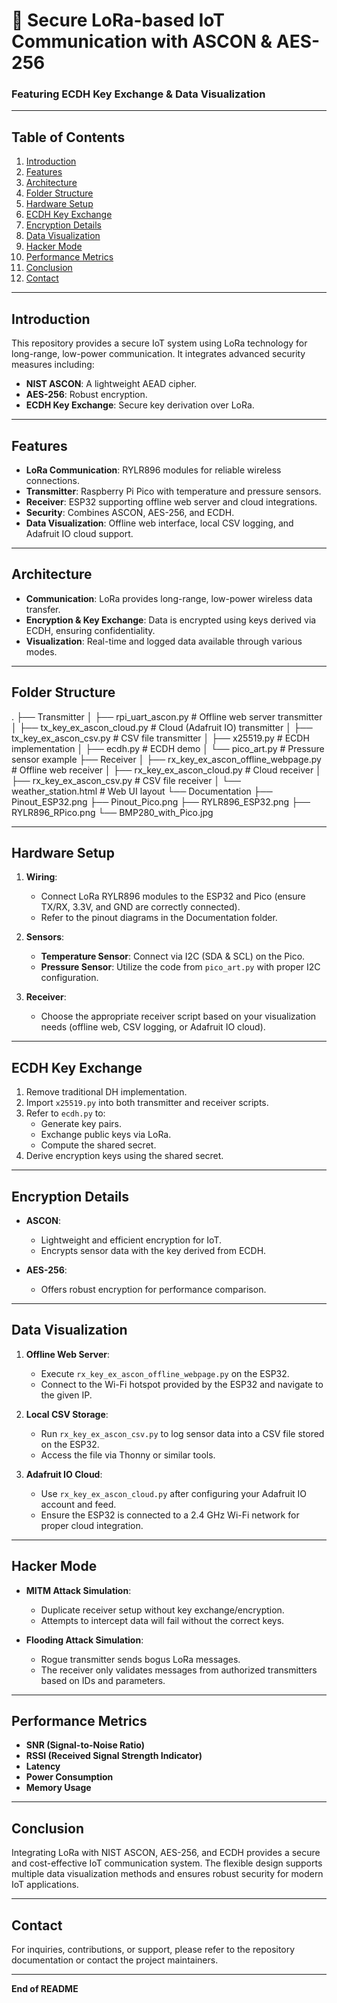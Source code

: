 # 📡 Secure LoRa-based IoT Communication with ASCON & AES-256  
### Featuring ECDH Key Exchange & Data Visualization

---

## Table of Contents
1. [Introduction](#introduction)
2. [Features](#features)
3. [Architecture](#architecture)
4. [Folder Structure](#folder-structure)
5. [Hardware Setup](#hardware-setup)
6. [ECDH Key Exchange](#ecdh-key-exchange)
7. [Encryption Details](#encryption-details)
8. [Data Visualization](#data-visualization)
9. [Hacker Mode](#hacker-mode)
10. [Performance Metrics](#performance-metrics)
11. [Conclusion](#conclusion)
12. [Contact](#contact)

---

## Introduction
This repository provides a secure IoT system using LoRa technology for long-range, low-power communication. It integrates advanced security measures including:

- **NIST ASCON**: A lightweight AEAD cipher.
- **AES-256**: Robust encryption.
- **ECDH Key Exchange**: Secure key derivation over LoRa.

---

## Features
- **LoRa Communication**: RYLR896 modules for reliable wireless connections.
- **Transmitter**: Raspberry Pi Pico with temperature and pressure sensors.
- **Receiver**: ESP32 supporting offline web server and cloud integrations.
- **Security**: Combines ASCON, AES-256, and ECDH.
- **Data Visualization**: Offline web interface, local CSV logging, and Adafruit IO cloud support.

---

## Architecture
- **Communication**: LoRa provides long-range, low-power wireless data transfer.
- **Encryption & Key Exchange**: Data is encrypted using keys derived via ECDH, ensuring confidentiality.
- **Visualization**: Real-time and logged data available through various modes.

---

## Folder Structure
.
├── Transmitter
│   ├── rpi_uart_ascon.py         # Offline web server transmitter
│   ├── tx_key_ex_ascon_cloud.py    # Cloud (Adafruit IO) transmitter
│   ├── tx_key_ex_ascon_csv.py      # CSV file transmitter
│   ├── x25519.py                 # ECDH implementation
│   ├── ecdh.py                   # ECDH demo
│   └── pico_art.py               # Pressure sensor example
├── Receiver
│   ├── rx_key_ex_ascon_offline_webpage.py  # Offline web receiver
│   ├── rx_key_ex_ascon_cloud.py            # Cloud receiver
│   ├── rx_key_ex_ascon_csv.py              # CSV file receiver
│   └── weather_station.html                # Web UI layout
└── Documentation
    ├── Pinout_ESP32.png
    ├── Pinout_Pico.png
    ├── RYLR896_ESP32.png
    ├── RYLR896_RPico.png
    └── BMP280_with_Pico.jpg


---

## Hardware Setup
1. **Wiring**:  
   - Connect LoRa RYLR896 modules to the ESP32 and Pico (ensure TX/RX, 3.3V, and GND are correctly connected).  
   - Refer to the pinout diagrams in the Documentation folder.

2. **Sensors**:  
   - **Temperature Sensor**: Connect via I2C (SDA & SCL) on the Pico.
   - **Pressure Sensor**: Utilize the code from `pico_art.py` with proper I2C configuration.

3. **Receiver**:  
   - Choose the appropriate receiver script based on your visualization needs (offline web, CSV logging, or Adafruit IO cloud).

---

## ECDH Key Exchange
1. Remove traditional DH implementation.
2. Import `x25519.py` into both transmitter and receiver scripts.
3. Refer to `ecdh.py` to:
   - Generate key pairs.
   - Exchange public keys via LoRa.
   - Compute the shared secret.
4. Derive encryption keys using the shared secret.

---

## Encryption Details
- **ASCON**:  
  - Lightweight and efficient encryption for IoT.
  - Encrypts sensor data with the key derived from ECDH.

- **AES-256**:  
  - Offers robust encryption for performance comparison.

---

## Data Visualization
1. **Offline Web Server**:  
   - Execute `rx_key_ex_ascon_offline_webpage.py` on the ESP32.
   - Connect to the Wi-Fi hotspot provided by the ESP32 and navigate to the given IP.

2. **Local CSV Storage**:  
   - Run `rx_key_ex_ascon_csv.py` to log sensor data into a CSV file stored on the ESP32.
   - Access the file via Thonny or similar tools.

3. **Adafruit IO Cloud**:  
   - Use `rx_key_ex_ascon_cloud.py` after configuring your Adafruit IO account and feed.
   - Ensure the ESP32 is connected to a 2.4 GHz Wi-Fi network for proper cloud integration.

---

## Hacker Mode
- **MITM Attack Simulation**:  
  - Duplicate receiver setup without key exchange/encryption.
  - Attempts to intercept data will fail without the correct keys.

- **Flooding Attack Simulation**:  
  - Rogue transmitter sends bogus LoRa messages.
  - The receiver only validates messages from authorized transmitters based on IDs and parameters.

---

## Performance Metrics
- **SNR (Signal-to-Noise Ratio)**
- **RSSI (Received Signal Strength Indicator)**
- **Latency**
- **Power Consumption**
- **Memory Usage**

---

## Conclusion
Integrating LoRa with NIST ASCON, AES-256, and ECDH provides a secure and cost-effective IoT communication system. The flexible design supports multiple data visualization methods and ensures robust security for modern IoT applications.

---

## Contact
For inquiries, contributions, or support, please refer to the repository documentation or contact the project maintainers.

---

**End of README**
